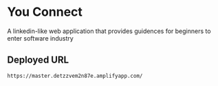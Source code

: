 # You Connect
  A linkedin-like web application that provides guidences for beginners to enter software industry
  
  ## Deployed URL
    https://master.detzzvem2n87e.amplifyapp.com/
